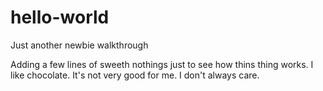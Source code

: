 # hello-world
Just another newbie walkthrough

Adding a few lines of sweeth nothings just to see how thins thing works.
I like chocolate. It's not very good for me. I don't always care.

